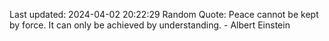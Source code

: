 Last updated: 2024-04-02 20:22:29
Random Quote: Peace cannot be kept by force. It can only be achieved by understanding. - Albert Einstein